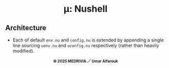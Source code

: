 <h1 align="center">μ: Nushell</h1>

## Architecture

- Each of default `env.nu` and `config.nu` is extended by appending a single line sourcing `uenv.nu` and `uconfig.nu` respectively (rather than heavily modified).

<p align="center"><sub><strong>© 2025 MEDRIVIA ／ Umar Alfarouk</strong></sub></p>
